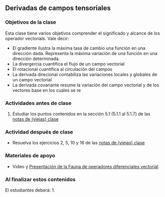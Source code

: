 ## Derivadas de campos tensoriales

### Objetivos de la clase
Esta clase tiene varios objetivos comprender el significado y alcance de los operador vectorials. Vale decir:
  - El gradiente ilustra la máxima tasa de cambio una función en una dirección dada. Representa la máxima variación de una función en una dirección determinada.
  - La divergercia cuantifica el flujo de un campo vectorial
  - El rotacional cuantifica al circulación del campos
  - La derivada direcional contabiliza las variaciones locales y globales de un campo vectorial
  - La derivada covariante resume la variación del campo vectorial y de los vectores base en los cuales se re

### Actividades **antes** de clase
1. Estudiar los puntos contenidos en la sección 5.1 (5.1.1 al 5.1.7) de las [notas de (viejas) clase](https://github.com/nunezluis/MisCursos/blob/main/MisMateriales/LibrosCapitulos/VolumenUNO.pdf)



### Actividad **después** de clase
+ Resuelva los ejercicios 2, 5, 10 y 16 de las [notas de (viejas) clase](https://github.com/nunezluis/MisCursos/blob/main/MisMateriales/LibrosCapitulos/VolumenUNO.pdf)

### Materiales de apoyo
+ Video y [Presentación de la Fauna de operadores diferenciales vectorial](https://github.com/nunezluis/MisCursos/blob/main/MisMateriales/Presentaciones/5_3FaunaOperadoresVect.pdf).

### Al finalizar estos contenidos
   El estudiantes deberá:
   1.

